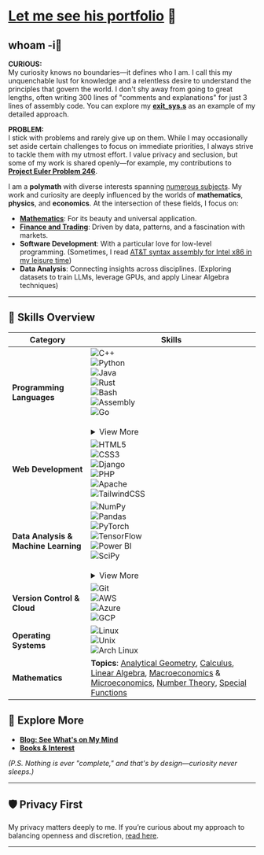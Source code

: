# [Let me see his portfolio](https://drshn.me) 🚀


## whoam -i🌟 

**CURIOUS:**  
My curiosity knows no boundaries—it defines who I am. I call this my unquenchable lust for knowledge and a relentless desire to understand the principles that govern the world. I don't shy away from going to great lengths, often writing 300 lines of "comments and explanations" for just 3 lines of assembly code. You can explore my **[exit_sys.s](https://github.com/1darshanpatil/Assembly/blob/main/data-addressing/exit_sys.s)** as an example of my detailed approach.

**PROBLEM:**  
I stick with problems and rarely give up on them. While I may occasionally set aside certain challenges to focus on immediate priorities, I always strive to tackle them with my utmost effort. I value privacy and seclusion, but some of my work is shared openly—for example, my contributions to **[Project Euler Problem 246](https://github.com/1darshanpatil/project-euler-246)**.


I am a **polymath** with diverse interests spanning [numerous subjects](./subjects.png). My work and curiosity are deeply influenced by the worlds of **mathematics**, **physics**, and **economics**. At the intersection of these fields, I focus on:

- **[Mathematics](https://www.drshn.me/c1e62b16f7444f4c5d04a52056e8893d6cc2e439b91be59f4b9b5ef9dbcb98bb.php)**: For its beauty and universal application.
- **[Finance and Trading](https://www.drshn.me/blog/41f9868d8b2ec0e9b40c9539a01aa9640c7c6dab0bc2ccf830b726f6f6d0e660.php)**: Driven by data, patterns, and a fascination with markets.
- **Software Development**: With a particular love for low-level programming. (Sometimes, I read [AT&T syntax assembly for Intel x86 in my leisure time](https://github.com/1darshanpatil/Assembly))
- **Data Analysis**: Connecting insights across disciplines. (Exploring datasets to train LLMs, leverage GPUs, and apply Linear Algebra techniques)
---
## 🔧 Skills Overview

| **Category**                       | **Skills**                                                                                                                                                                                                                                                                                                                                                                                                                                                                                                                                                                                                                                                                                                                                                                                         |
|-----------------------------------|------------------------------------------------------------------------------------------------------------------------------------------------------------------------------------------------------------------------------------------------------------------------------------------------------------------------------------------------------------------------------------------------------------------------------------------------------------------------------------------------------------------------------------------------------------------------------------------------------------------------------------------------------------------------------------------------------------------------------------------------------------------------------------------------|
| **Programming Languages**         | ![C++](https://img.shields.io/badge/C++-00599C?style=flat-square&logo=cplusplus&logoColor=white)<br>![Python](https://img.shields.io/badge/Python-3776AB?style=flat-square&logo=python&logoColor=white)<br>![Java](https://img.shields.io/badge/Java-007396?style=flat-square&logo=java&logoColor=white)<br>![Rust](https://img.shields.io/badge/Rust-000000?style=flat-square&logo=rust&logoColor=white)<br>![Bash](https://img.shields.io/badge/Bash-4EAA25?style=flat-square&logo=gnu-bash&logoColor=white)<br>![Assembly](https://img.shields.io/badge/Assembly-6E4C13?style=flat-square)<br>![Go](https://img.shields.io/badge/Go-00ADD8?style=flat-square&logo=go&logoColor=white)<br><br><details><summary>View More</summary><ul><li><a href="https://en.wikipedia.org/wiki/Assembly_language">Assembly (x64 Architecture)</a></li><li><a href="https://en.wikipedia.org/wiki/BASIC">BASIC</a></li><li><a href="https://www.gnu.org/software/bash/">Bash</a></li><li><a href="https://en.wikipedia.org/wiki/C_(programming_language)">C</a></li><li><a href="https://en.wikipedia.org/wiki/C++">C++</a></li><li><a href="https://fortran-lang.org/">Fortran</a></li><li><a href="https://golang.org/">Go</a></li><li><a href="https://www.haskell.org/">Haskell</a></li><li><a href="https://www.oracle.com/java/">Java</a></li><li><a href="https://developer.mozilla.org/en-US/docs/Web/JavaScript">JavaScript</a></li><li><a href="https://julialang.org/">Julia</a></li><li><a href="https://www.latex-project.org/">LaTeX</a></li><li><a href="https://www.wolfram.com/mathematica/">Mathematica</a></li><li><a href="https://daringfireball.net/projects/markdown/">Markdown</a></li><li><a href="https://www.python.org/">Python</a></li><li><a href="https://www.r-project.org/">R</a></li><li><a href="https://www.rust-lang.org/">Rust</a></li><li><a href="https://soliditylang.org/">Solidity</a></li><li><a href="https://ocaml.org/">OCaml</a></li></ul></details> |
| **Web Development**               | ![HTML5](https://img.shields.io/badge/HTML5-E34F26?style=flat-square&logo=html5&logoColor=white)<br>![CSS3](https://img.shields.io/badge/CSS3-1572B6?style=flat-square&logo=css3&logoColor=white)<br>![Django](https://img.shields.io/badge/Django-092E20?style=flat-square&logo=django&logoColor=white)<br>![PHP](https://img.shields.io/badge/PHP-777BB4?style=flat-square&logo=php&logoColor=white)<br>![Apache](https://img.shields.io/badge/Apache-D22128?style=flat-square&logo=apache&logoColor=white)<br>![TailwindCSS](https://img.shields.io/badge/TailwindCSS-38B2AC?style=flat-square&logo=tailwind-css&logoColor=white)                                                                                                                                                                         |
| **Data Analysis & Machine Learning** | ![NumPy](https://img.shields.io/badge/NumPy-013243?style=flat-square&logo=numpy&logoColor=white)<br>![Pandas](https://img.shields.io/badge/Pandas-150458?style=flat-square&logo=pandas&logoColor=white)<br>![PyTorch](https://img.shields.io/badge/PyTorch-EE4C2C?style=flat-square&logo=pytorch&logoColor=white)<br>![TensorFlow](https://img.shields.io/badge/TensorFlow-FF6F00?style=flat-square&logo=tensorflow&logoColor=white)<br>![Power BI](https://img.shields.io/badge/Power%20BI-F2C811?style=flat-square&logo=powerbi&logoColor=black)<br>![SciPy](https://img.shields.io/badge/SciPy-8CAAE6?style=flat-square&logo=scipy&logoColor=white)<br><br><details><summary>View More</summary><ul><li><a href="https://matplotlib.org/">Matplotlib</a></li><li><a href="https://numpy.org/">NumPy</a></li><li><a href="https://powerbi.microsoft.com/">Power BI</a></li><li><a href="https://pytorch.org/">PyTorch</a></li><li><a href="https://pandas.pydata.org/">pandas</a></li><li><a href="https://scikit-learn.org/">scikit-learn</a></li><li><a href="https://scipy.org/">SciPy</a></li><li><a href="https://www.w3schools.com/sql/">SQL</a></li><li><a href="https://www.sympy.org/">SymPy</a></li><li><a href="https://www.tensorflow.org/">TensorFlow</a></li></ul></details> |
| **Version Control & Cloud**       | ![Git](https://img.shields.io/badge/Git-F05032?style=flat-square&logo=git&logoColor=white)<br>![AWS](https://img.shields.io/badge/AWS-232F3E?style=flat-square&logo=amazon-aws&logoColor=white)<br>![Azure](https://img.shields.io/badge/Azure-0078D4?style=flat-square&logo=microsoft-azure&logoColor=white)<br>![GCP](https://img.shields.io/badge/GCP-4285F4?style=flat-square&logo=google-cloud&logoColor=white)                                                                                                                                                                                                                                                                         |
| **Operating Systems**             | ![Linux](https://img.shields.io/badge/Linux-FCC624?style=flat-square&logo=linux&logoColor=black)<br>![Unix](https://img.shields.io/badge/Unix-4E4E4E?style=flat-square&logo=ubuntu&logoColor=white)<br>![Arch Linux](https://img.shields.io/badge/Arch_Linux-1793D1?style=flat-square&logo=arch-linux&logoColor=white) |                                                                                                                                                                                                                                                                                                                                                                                                                                                                                                               |
| **Mathematics**                   | **Topics**: [Analytical Geometry](https://en.wikipedia.org/wiki/Analytical_geometry), [Calculus](https://en.wikipedia.org/wiki/Calculus), [Linear Algebra](https://en.wikipedia.org/wiki/Linear_algebra), [Macroeconomics](https://en.wikipedia.org/wiki/Macroeconomics) & [Microeconomics](https://en.wikipedia.org/wiki/Microeconomics), [Number Theory](https://en.wikipedia.org/wiki/Number_theory), [Special Functions](https://en.wikipedia.org/wiki/Special_functions)                                                                                                                                                                                                                                                         |
## 🔗 Explore More

- [**Blog: See What's on My Mind**](https://www.drshn.me/422291abb0a237f082a45d6386c20cb3d41f2564469889eca2180da801e6fe61.php)
- [**Books & Interest**](https://www.drshn.me/0c19438c482debe3f84d90a2791ed1f5b625c87d456c9a43b323b90f26b1f2f1.html)

*(P.S. Nothing is ever "complete," and that's by design—curiosity never sleeps.)*

---

## 🛡️ Privacy First

My privacy matters deeply to me. If you’re curious about my approach to balancing openness and discretion, [read here](https://www.drshn.me/blog/privacyFolds/pcrude.php).

---
